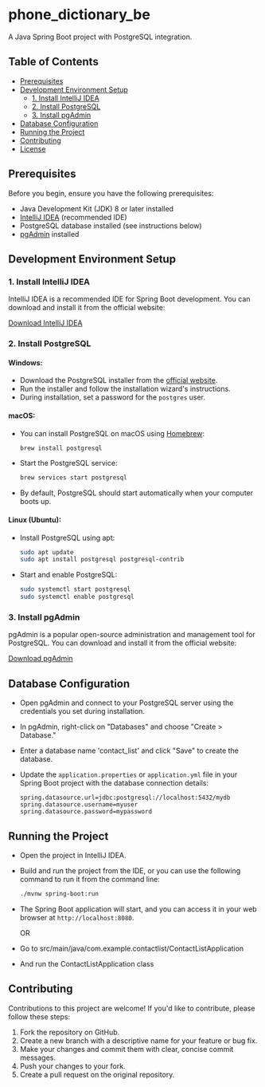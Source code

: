# phone_dictionary_be

A Java Spring Boot project with PostgreSQL integration.

## Table of Contents

- [Prerequisites](#prerequisites)
- [Development Environment Setup](#development-environment-setup)
  - [1. Install IntelliJ IDEA](#1-install-intellij-idea)
  - [2. Install PostgreSQL](#2-install-postgresql)
  - [3. Install pgAdmin](#3-install-pgadmin)
- [Database Configuration](#database-configuration)
- [Running the Project](#running-the-project)
- [Contributing](#contributing)
- [License](#license)

## Prerequisites

Before you begin, ensure you have the following prerequisites:

- Java Development Kit (JDK) 8 or later installed
- [IntelliJ IDEA](https://www.jetbrains.com/idea/) (recommended IDE)
- PostgreSQL database installed (see instructions below)
- [pgAdmin](https://www.pgadmin.org/download/) installed

## Development Environment Setup

### 1. Install IntelliJ IDEA

IntelliJ IDEA is a recommended IDE for Spring Boot development. You can download and install it from the official website:

[Download IntelliJ IDEA](https://www.jetbrains.com/idea/download/)

### 2. Install PostgreSQL

#### Windows:

- Download the PostgreSQL installer from the [official website](https://www.postgresql.org/download/windows/).
- Run the installer and follow the installation wizard's instructions.
- During installation, set a password for the `postgres` user.

#### macOS:

- You can install PostgreSQL on macOS using [Homebrew](https://brew.sh/):

   ```bash
   brew install postgresql
   ```

- Start the PostgreSQL service:

   ```bash
   brew services start postgresql
   ```

- By default, PostgreSQL should start automatically when your computer boots up.

#### Linux (Ubuntu):

- Install PostgreSQL using apt:

   ```bash
   sudo apt update
   sudo apt install postgresql postgresql-contrib
   ```

- Start and enable PostgreSQL:

   ```bash
   sudo systemctl start postgresql
   sudo systemctl enable postgresql
   ```

### 3. Install pgAdmin

pgAdmin is a popular open-source administration and management tool for PostgreSQL. You can download and install it from the official website:

[Download pgAdmin](https://www.pgadmin.org/download/)

## Database Configuration

- Open pgAdmin and connect to your PostgreSQL server using the credentials you set during installation.

- In pgAdmin, right-click on "Databases" and choose "Create > Database."

- Enter a database name 'contact_list' and click "Save" to create the database.

- Update the `application.properties` or `application.yml` file in your Spring Boot project with the database connection details:

  ```properties
  spring.datasource.url=jdbc:postgresql://localhost:5432/mydb
  spring.datasource.username=myuser
  spring.datasource.password=mypassword
  ```

## Running the Project

- Open the project in IntelliJ IDEA.
- Build and run the project from the IDE, or you can use the following command to run it from the command line:

  ```bash
  ./mvnw spring-boot:run
  ```

- The Spring Boot application will start, and you can access it in your web browser at `http://localhost:8080`.

  OR

- Go to src/main/java/com.example.contactlist/ContactListApplication
- And run the ContactListApplication class

## Contributing

Contributions to this project are welcome! If you'd like to contribute, please follow these steps:

1. Fork the repository on GitHub.
2. Create a new branch with a descriptive name for your feature or bug fix.
3. Make your changes and commit them with clear, concise commit messages.
4. Push your changes to your fork.
5. Create a pull request on the original repository.
